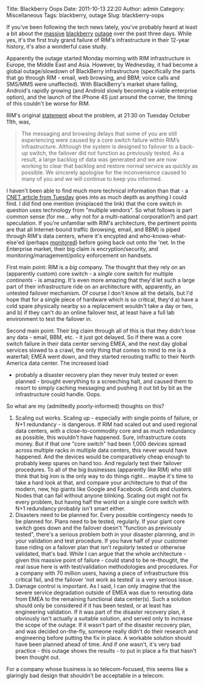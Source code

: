Title: Blackberry Oops
Date: 2011-10-13 22:20
Author: admin
Category: Miscellaneous
Tags: blackberry, outage
Slug: blackberry-oops

If you've been following the tech news lately, you've probably heard at
least a bit about the
[massive](http://www.cnn.com/2011/10/12/tech/mobile/blackberry-outage/)
[blackberry](http://abcnews.go.com/blogs/technology/2011/10/blackberry-outage-spreads-to-u-s/)
[outage](http://www.nytimes.com/2011/10/14/technology/rim-struggles-to-overcome-blackberry-outages.html?_r=1)
over the past three days. While yes, it's the first truly grand failure
of RIM's infrastructure in their 12-year history, it's also a wonderful
case study.

Apparently the outage started Monday morning with RIM infrastructure in
Europe, the Middle East and Asia. However, by Wednesday, it had become a
global outage/slowdown of BlackBerry infrastructure (specifically the
parts that go through RIM - email, web browsing, and BBM; voice calls
and SMS/MMS were unaffected). With BlackBerry's market share falling,
Android's rapidly growing (and Android slowly becoming a viable
enterprise option), and the launch of the iPhone 4S just around the
corner, the timing of this couldn't be worse for RIM.

RIM's original
[statement](http://www.rim.com/newsroom/service-update.shtml) about the
problem, at 21:30 on Tuesday October 11th, was,

> The messaging and browsing delays that some of you are still
> experiencing were caused by a core switch failure within RIM’s
> infrastructure. Although the system is designed to failover to a
> back-up switch, the failover did not function as previously tested. As
> a result, a large backlog of data was generated and we are now working
> to clear that backlog and restore normal service as quickly as
> possible. We sincerely apologise for the inconvenience caused to many
> of you and we will continue to keep you informed.

I haven't been able to find much more technical information than that -
a [CNET article from
Tuesday](http://www.computerworld.com/s/article/9220736/RIM_global_outage_caused_by_core_switch_failure_fix_under_way)
goes into as much depth as anything I could find. I did find one mention
(misplaced the link) that the core switch in question uses technology
from "multiple vendors". So what follows is part common sense (for me...
why not for a multi-national corporation?) and part speculation. If
you're unfamiliar with RIM's architecture, the pertinent points are that
all Internet-bound traffic (browsing, email, and BBM) is piped through
RIM's data centers, where it's encypted and who-knows-what-else'ed
(perhaps
[monitored](http://online.wsj.com/article/SB10001424052970204612504576608561811929654.html))
before going back out onto the 'net. In the Enterprise market, their big
claim is encryption/security, and monitoring/management/policy
enforcement on handsets.

First main point: RIM is a *big* company. The thought that they rely on
an (apparently custom) core switch - a *single* core switch for multiple
*continents* - is amazing. It's even more amazing that they'd let such a
large part of their infrastructure ride on an architecture with,
apparently, an untested failover mechanism. Of course I don't know all
the details, but I'd hope that for a single piece of hardware which is
so critical, they'd a) have a cold spare physically nearby so a
replacement wouldn't take a day or two, and b) if they can't do an
online failover test, at least have a full lab environment to test the
failover in.

Second main point: Their big claim through all of this is that they
didn't lose any data - email, BBM, etc. - it just got delayed. So if
there was a core switch failure in their data center serving EMEA, and
the next day global services slowed to a crawl, the only thing that
comes to mind to me is a waterfall; EMEA went down, and they started
rerouting traffic to their North America data center. The increased load
- probably a disaster recovery plan they never truly tested or even
planned - brought everything to a screeching halt, and caused them to
resort to simply caching messaging and pushing it out bit by bit as the
infrastructure could handle. Oops.

So what are my (admittedly poorly-informed) thoughts on this?

1.  Scaling out works. Scaling up - especially with single points of
    failure, or N+1 redundancy - is dangerous. If RIM had scaled out and
    used regional data centers, with a close-to-commodity core and as
    much redundancy as possible, this wouldn't have happened. Sure,
    infrastructure costs money. But if that one "core switch" had been
    1,000 devices spread across multiple racks in multiple data centers,
    this never would have happened. And the devices would be
    comparatively cheap enough to probably keep spares on hand too. And
    regularly test their failover procedures. To all of the big
    businesses (apparently like RIM) who still think that big iron is
    the only way to do things right... maybe it's time to take a hard
    look at that, and compare your architecture to that of the modern,
    new, hip giants like Google and Facebook. Grids and clusters. Nodes
    that can fail without anyone blinking. Scaling out might not fix
    every problem, but having half the world on a single core switch
    with N+1 redundancy probably isn't smart either.
2.  Disasters need to be planned for. Every possible contingency needs
    to be planned for. Plans need to be tested, regularly. If your giant
    core switch goes down and the failover doesn't "function as
    previously tested", there's a serious problem both in your disaster
    planning, and in your validation and test procedure. If you have
    half of your customer base riding on a failover plan that isn't
    *regularly* tested or otherwise validated, that's bad. While I can
    argue that the whole architecture - given this massive point of
    failure - could stand to be re-thought, the real issue here is with
    test/validation methodologies and procedures. For a company with 70
    million users, having a piece of infrastructure this critical fail,
    and the failover 'not work as tested' is a very serious issue.
3.  Damage control is important. As I said, I can only imagine that the
    severe service degradation outside of EMEA was due to rerouting data
    from EMEA to the remaining functional data center(s). Such a
    solution should only be considered if it has been tested, or at
    least has engineering validation. If it was part of the disaster
    recovery plan, it obviously isn't actually a suitable solution, and
    served only to increase the scope of the outage. If it wasn't part
    of the disaster recovery plan, and was decided on-the-fly, someone
    really didn't do their research and engineering before putting the
    fix in place. A workable solution should have been planned ahead of
    time. And if one wasn't, it's very bad practice - this outage shows
    the results - to put in place a fix that hasn't been thought out.

For a company whose business is so telecom-focused, this seems like a
glaringly bad design that shouldn't be acceptable in a telecom.

